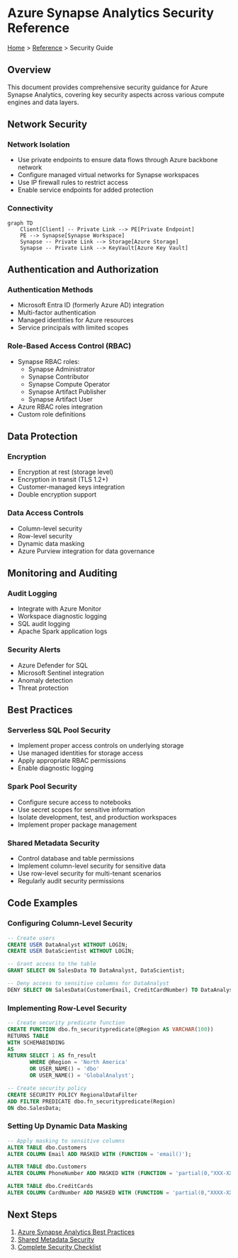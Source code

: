 # Azure Synapse Analytics Security Reference

[Home](../../README.md) > [Reference](./index.md) > Security Guide

## Overview

This document provides comprehensive security guidance for Azure Synapse Analytics, covering key security aspects across various compute engines and data layers.

## Network Security

### Network Isolation
- Use private endpoints to ensure data flows through Azure backbone network
- Configure managed virtual networks for Synapse workspaces
- Use IP firewall rules to restrict access
- Enable service endpoints for added protection

### Connectivity
```mermaid
graph TD
    Client[Client] -- Private Link --> PE[Private Endpoint]
    PE --> Synapse[Synapse Workspace]
    Synapse -- Private Link --> Storage[Azure Storage]
    Synapse -- Private Link --> KeyVault[Azure Key Vault]
```

## Authentication and Authorization

### Authentication Methods
- Microsoft Entra ID (formerly Azure AD) integration
- Multi-factor authentication
- Managed identities for Azure resources
- Service principals with limited scopes

### Role-Based Access Control (RBAC)
- Synapse RBAC roles:
  - Synapse Administrator
  - Synapse Contributor
  - Synapse Compute Operator
  - Synapse Artifact Publisher
  - Synapse Artifact User
- Azure RBAC roles integration
- Custom role definitions

## Data Protection

### Encryption
- Encryption at rest (storage level)
- Encryption in transit (TLS 1.2+)
- Customer-managed keys integration
- Double encryption support

### Data Access Controls
- Column-level security
- Row-level security
- Dynamic data masking
- Azure Purview integration for data governance

## Monitoring and Auditing

### Audit Logging
- Integrate with Azure Monitor
- Workspace diagnostic logging
- SQL audit logging
- Apache Spark application logs

### Security Alerts
- Azure Defender for SQL
- Microsoft Sentinel integration
- Anomaly detection
- Threat protection

## Best Practices

### Serverless SQL Pool Security
- Implement proper access controls on underlying storage
- Use managed identities for storage access
- Apply appropriate RBAC permissions
- Enable diagnostic logging

### Spark Pool Security
- Configure secure access to notebooks
- Use secret scopes for sensitive information
- Isolate development, test, and production workspaces
- Implement proper package management

### Shared Metadata Security
- Control database and table permissions
- Implement column-level security for sensitive data
- Use row-level security for multi-tenant scenarios
- Regularly audit security permissions

## Code Examples

### Configuring Column-Level Security
```sql
-- Create users
CREATE USER DataAnalyst WITHOUT LOGIN;
CREATE USER DataScientist WITHOUT LOGIN;

-- Grant access to the table
GRANT SELECT ON SalesData TO DataAnalyst, DataScientist;

-- Deny access to sensitive columns for DataAnalyst
DENY SELECT ON SalesData(CustomerEmail, CreditCardNumber) TO DataAnalyst;
```

### Implementing Row-Level Security
```sql
-- Create security predicate function
CREATE FUNCTION dbo.fn_securitypredicate(@Region AS VARCHAR(100))
RETURNS TABLE
WITH SCHEMABINDING
AS
RETURN SELECT 1 AS fn_result 
       WHERE @Region = 'North America' 
       OR USER_NAME() = 'dbo'
       OR USER_NAME() = 'GlobalAnalyst';

-- Create security policy
CREATE SECURITY POLICY RegionalDataFilter
ADD FILTER PREDICATE dbo.fn_securitypredicate(Region) 
ON dbo.SalesData;
```

### Setting Up Dynamic Data Masking
```sql
-- Apply masking to sensitive columns
ALTER TABLE dbo.Customers
ALTER COLUMN Email ADD MASKED WITH (FUNCTION = 'email()');

ALTER TABLE dbo.Customers
ALTER COLUMN PhoneNumber ADD MASKED WITH (FUNCTION = 'partial(0,"XXX-XXX-",4)');

ALTER TABLE dbo.CreditCards
ALTER COLUMN CardNumber ADD MASKED WITH (FUNCTION = 'partial(0,"XXXX-XXXX-XXXX-",4)');
```

## Next Steps

1. [Azure Synapse Analytics Best Practices](../best-practices/index.md)
2. [Shared Metadata Security](../architecture/shared-metadata/index.md)
3. [Complete Security Checklist](./security-checklist.md)
